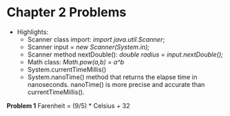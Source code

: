 # Chapter 2 Problems
*   Highlights:
    *   Scanner class import: _import java.util.Scanner_; 
    *   Scanner input = _new Scanner(System.in);_
    *   Scanner method nextDouble(): _double radius = input.nextDouble();_
    *   Math class: _Math.pow(a,b)_ = _a^b_
    *   System.currentTimeMillis()
    *   System.nanoTime() method that returns the elapse time in nanoseconds. nanoTime() is more precise and accurate than currentTimeMillis().

**Problem 1**
Farenheit = (9/5) * Celsius + 32

